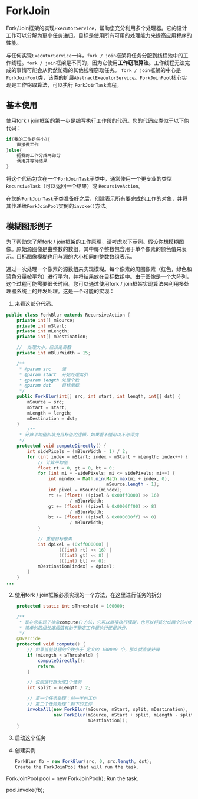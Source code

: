 # ForkJoin
Fork/Join框架的实现`ExecutorService`，帮助您充分利用多个处理器。它的设计工作可以分解为更小任务递归。目标是使用所有可用的处理能力来提高应用程序的性能。

与任何实现`ExecutorService`一样，`fork / join`框架将任务分配到线程池中的工作线程。`fork / join`框架是不同的，因为它使用**工作窃取算法**。工作线程无法完成的事情可能会从仍然忙碌的其他线程窃取任务。
`fork / join`框架的中心是 `ForkJoinPool`类，该类的扩展`AbstractExecutorService`。`ForkJoinPool`核心实现是工作窃取算法，可以执行 `ForkJoinTask`流程。

## 基本使用

使用fork / join框架的第一步是编写执行工作段的代码。您的代码应类似于以下伪代码：
```java
if(我的工作足够小){
    直接做工作
}else{
    把我的工作分成两部分
    调用并等待结果
}
```

将这个代码包含在一个`ForkJoinTask`子类中，通常使用一个更专业的类型`RecursiveTask`（可以返回一个结果）或 `RecursiveAction`。

在您的`ForkJoinTask`子类准备好之后，创建表示所有要完成的工作的对象，并将其传递给`ForkJoinPool`实例的`invoke()`方法。

## 模糊图形例子
为了帮助您了解fork / join框架的工作原理，请考虑以下示例。假设你想模糊图像。原始源图像是由整数的数组，其中每个整数包含用于单个像素的颜色值来表示。目标图像模糊也用与源的大小相同的整数数组表示。

通过一次处理一个像素的源数组来实现模糊。每个像素的周围像素（红色，绿色和蓝色分量被平均）进行平均，并将结果放在目标数组中。由于图像是一个大阵列，这个过程可能需要很长时间。您可以通过使用fork / join框架实现算法来利用多处理器系统上的并发处理。这是一个可能的实现：

1. 来看这部分代码。
```java
public class ForkBlur extends RecursiveAction {
    private int[] mSource;
    private int mStart;
    private int mLength;
    private int[] mDestination;

    //  处理大小，应该是奇数
    private int mBlurWidth = 15;

    /**
     * @param src    源
     * @param start  开始处理索引
     * @param length 处理个数
     * @param dst    目标承载
     */
    public ForkBlur(int[] src, int start, int length, int[] dst) {
        mSource = src;
        mStart = start;
        mLength = length;
        mDestination = dst;
    }
        /**
     * 计算平均值和填充目标值的逻辑，如果看不懂可以不必深究
     */
    protected void computeDirectly() {
        int sidePixels = (mBlurWidth - 1) / 2;
        for (int index = mStart; index < mStart + mLength; index++) {
            // 计算平均值
            float rt = 0, gt = 0, bt = 0;
            for (int mi = -sidePixels; mi <= sidePixels; mi++) {
                int mindex = Math.min(Math.max(mi + index, 0),
                                      mSource.length - 1);
                int pixel = mSource[mindex];
                rt += (float) ((pixel & 0x00ff0000) >> 16)
                        / mBlurWidth;
                gt += (float) ((pixel & 0x0000ff00) >> 8)
                        / mBlurWidth;
                bt += (float) ((pixel & 0x000000ff) >> 0)
                        / mBlurWidth;
            }

            // 重组目标像素
            int dpixel = (0xff000000) |
                    (((int) rt) << 16) |
                    (((int) gt) << 8) |
                    (((int) bt) << 0);
            mDestination[index] = dpixel;
        }
    }
...    
```
2. 使用fork / join框架必须实现的一个方法，在这里进行任务的拆分

```java
    protected static int sThreshold = 100000;

    /**
     * 现在您实现了抽象compute()方法，它可以直接执行模糊，也可以将其分成两个较小的任务。
     * 简单的数组长度阈值有助于确定工作是执行还是拆分。
     */
    @Override
    protected void compute() {
        // 如果当前处理的个数小于 定义的 100000 个，那么就直接计算
        if (mLength < sThreshold) {
            computeDirectly();
            return;
        }

        // 否则进行拆分成2个任务
        int split = mLength / 2;

        // 第一个任务处理：前一半的工作
        // 第二个任务处理：剩下的工作
        invokeAll(new ForkBlur(mSource, mStart, split, mDestination),
                  new ForkBlur(mSource, mStart + split, mLength - split,
                               mDestination));
    }
```

3. 启动这个任务

1. 创建实例
    ```java
    ForkBlur fb = new ForkBlur(src, 0, src.length, dst);
    Create the ForkJoinPool that will run the task.
    ```
ForkJoinPool pool = new ForkJoinPool();
Run the task.

pool.invoke(fb);